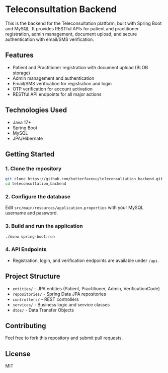 # Teleconsultation Backend

This is the backend for the Teleconsultation platform, built with Spring Boot and MySQL. It provides RESTful APIs for patient and practitioner registration, admin management, document upload, and secure authentication with email/SMS verification.

## Features

- Patient and Practitioner registration with document upload (BLOB storage)
- Admin management and authentication
- Email/SMS verification for registration and login
- OTP verification for account activation
- RESTful API endpoints for all major actions

## Technologies Used

- Java 17+
- Spring Boot
- MySQL
- JPA/Hibernate

## Getting Started

### 1. Clone the repository
```sh
git clone https://github.com/butterfaceuu/teleconsultation_backend.git
cd teleconsultation_backend
```

### 2. Configure the database
Edit `src/main/resources/application.properties` with your MySQL username and password.

### 3. Build and run the application
```sh
./mvnw spring-boot:run
```

### 4. API Endpoints
- Registration, login, and verification endpoints are available under `/api`.

## Project Structure
- `entities/` - JPA entities (Patient, Practitioner, Admin, VerificationCode)
- `repositories/` - Spring Data JPA repositories
- `controllers/` - REST controllers
- `services/` - Business logic and service classes
- `dtos/` - Data Transfer Objects

## Contributing
Feel free to fork this repository and submit pull requests.

## License
MIT 